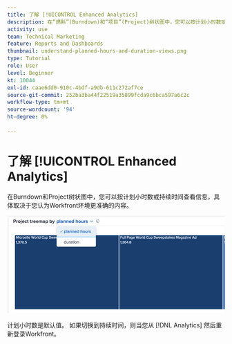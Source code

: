 ```yaml
---
title: 了解 [!UICONTROL Enhanced Analytics]
description: 在“燃耗”(Burndown)和“项目”(Project)树状图中，您可以按计划小时数或持续时间查看信息。
activity: use
team: Technical Marketing
feature: Reports and Dashboards
thumbnail: understand-planned-hours-and-duration-views.png
type: Tutorial
role: User
level: Beginner
kt: 10044
exl-id: caae6dd0-910c-4bdf-a9db-611c272af7ce
source-git-commit: 252ba3ba44f22519a35899fcda9c6bca597a6c2c
workflow-type: tm+mt
source-wordcount: '94'
ht-degree: 0%

---
```


# 了解 [!UICONTROL Enhanced Analytics]

在Burndown和Project树状图中，您可以按计划小时数或持续时间查看信息，具体取决于您认为Workfront环境更准确的内容。

![选择计划小时数而非持续时间的图像](assets/section-1-5.png)

计划小时数是默认值。 如果切换到持续时间，则当您从 [!DNL Analytics] 然后重新登录Workfront。
